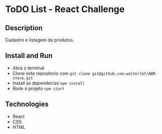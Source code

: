 # ToDO List - React Challenge

## Description

Cadastro e listagem de produtos.

## Install and Run

- Abra o terminal
- Clone este repositorio com `git clone git@github.com:walterlbf/ABM-stock.git`
- Install as dependecias `npm install`
- Rode o projeto `npm start`

## Technologies

- React
- CSS
- HTML

